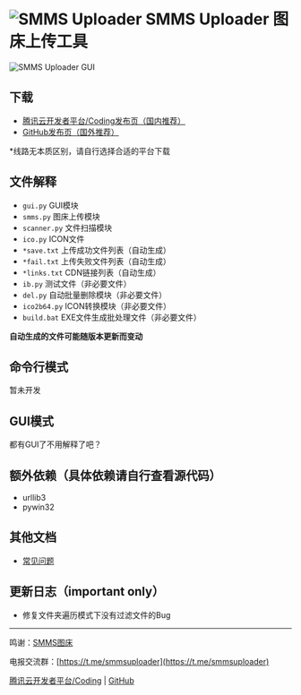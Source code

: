 # ![SMMS Uploader](https://i.loli.net/2019/02/15/5c6678567831c.jpg) SMMS Uploader 图床上传工具

![SMMS Uploader GUI](https://i.loli.net/2019/02/15/5c664a4168958.jpg)

<!-- TFSsIYDgiOHxCvk -->

## 下载

- [腾讯云开发者平台/Coding发布页（国内推荐）](https://dev.tencent.com/u/Jokin/p/SMMS_Uploader/git/releases)
- [GitHub发布页（国外推荐）](https://github.com/jokin1999/SMMS_Uploader)

\*线路无本质区别，请自行选择合适的平台下载


## 文件解释

- `gui.py` GUI模块
- `smms.py` 图床上传模块
- `scanner.py` 文件扫描模块
- `ico.py` ICON文件
- `*save.txt` 上传成功文件列表（自动生成）
- `*fail.txt` 上传失败文件列表（自动生成）
- `*links.txt` CDN链接列表（自动生成）
- `ib.py` 测试文件（非必要文件）
- `del.py` 自动批量删除模块（非必要文件）
- `ico2b64.py` ICON转换模块（非必要文件）
- `build.bat` EXE文件生成批处理文件（非必要文件）

**自动生成的文件可能随版本更新而变动**

## 命令行模式

暂未开发

## GUI模式

都有GUI了不用解释了吧？

## 额外依赖（具体依赖请自行查看源代码）

- urllib3
- pywin32

## 其他文档

- [常见问题](./faq.md)

## 更新日志（important only）

- 修复文件夹遍历模式下没有过滤文件的Bug

---

鸣谢：[SMMS图床](https://sm.ms)

电报交流群：[https://t.me/smmsuploader](https://t.me/smmsuploader)

[腾讯云开发者平台/Coding](https://dev.tencent.com/u/Jokin/p/SMMS_Uploader/git) | [GitHub](https://github.com/jokin1999/SMMS_Uploader)
